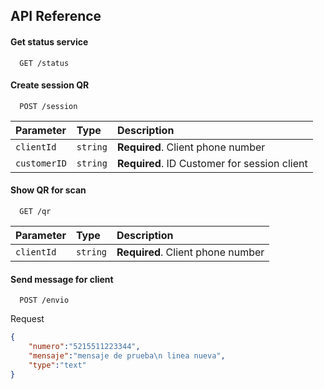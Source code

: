 
## API Reference

#### Get status service

```http
  GET /status
```

#### Create session QR

```http
  POST /session
```

| Parameter | Type     | Description                       |
| :-------- | :------- | :-------------------------------- |
| `clientId`      | `string` | **Required**. Client phone number |
| `customerID`      | `string` | **Required**. ID Customer for session client |

#### Show QR for scan

```http
  GET /qr
```
| Parameter | Type     | Description                       |
| :-------- | :------- | :-------------------------------- |
| `clientId`      | `string` | **Required**. Client phone number |

#### Send message for client
```http
  POST /envio
```
Request
```json 
{
    "numero":"5215511223344",
    "mensaje":"mensaje de prueba\n linea nueva",
    "type":"text"
}
```
